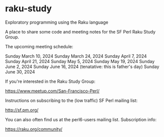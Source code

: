 # raku-study
Exploratory programming using the Raku language

A place to share some code and meeting notes for the SF Perl Raku Study Group.

The upcoming meeting schedule:

  Sunday March 10, 2024
  Sunday March 24, 2024
  Sunday April 7, 2024
  Sunday April 21, 2024
  Sunday May 5, 2024
  Sunday May 19, 2024
  Sunday June 2, 2024
  Sunday June 16, 2024 (tenatative: this is father's day)
  Sunday June 30, 2024





If you're interested in the Raku Study Group:

  https://www.meetup.com/San-Francisco-Perl/

Instructions on subscribing to the (low traffic) SF Perl mailing list:

  http://sf.pm.org/

You can also often find us at the perl6-users mailing list.
Subscription info:

  https://raku.org/community/
